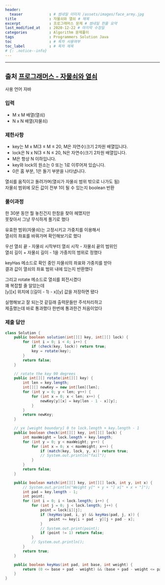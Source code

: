```yaml
---
header:
  teaser            : # 썸네일 이미지 /assets/images/face_army.jpg
title               : 자물쇠와 열쇠 # 제목
excerpt             : 프로그래머스 문제 # 썸네일 한줄 요약
last_modified_at    : 2020-12-22 # 마지막 수정일
categories          : Algorithm 문제풀이
tags                : Programmers Solution Java
toc                 : # 목차 사용여부
toc_label           : # 목차 제목
# {: .notice--info}
---
```


---
## 출처 [프로그래머스 - 자물쇠와 열쇠](https://programmers.co.kr/learn/courses/30/lessons/60059)

사용 언어 자바

### 입력

- M x M 배열(열쇠)
- N x N 배열(자물쇠)

### 제한사항
- key는 M x M(3 ≤ M ≤ 20, M은 자연수)크기 2차원 배열입니다.
- lock은 N x N(3 ≤ N ≤ 20, N은 자연수)크기 2차원 배열입니다.
- M은 항상 N 이하입니다.
- key와 lock의 원소는 0 또는 1로 이루어져 있습니다.
- 0은 홈 부분, 1은 돌기 부분을 나타냅니다.

열쇠를 움직이고 돌려가며(열쇠가 자물쇠 범위 밖으로 나가도 됨)  
자물쇠 범위에 모든 값이 전부 1이 될 수 있는지 boolean 반환  

### 풀이과정

한 30분 동안 뭘 놓친건지 한참을 찾아 헤맸지만  
못찾아서 그냥 무식하게 풀기로 했다  

유효한 범위(자물쇠)는 고정시키고 가중치를 이용해서  
열쇠의 좌표를 바꿔가며 확인해보기로 했다  

우선 열쇠 끝 - 자물쇠 시작부터 열쇠 시작 - 자물쇠 끝의 범위인  
열쇠 길이 + 자물쇠 길이 - 1을 가중치의 범위로 정했다  

keyHas 메소드로 확인 중인 자물쇠의 좌표와 가중치를 받아  
결과 값이 열쇠의 좌표 범위 내에 있는지 반환했다

그리고 rotate 메소드로 열쇠를 회전시켰다  
꽤 복잡할 줄 알았는데  
[y][x] 위치에 [(길이 - 1) - x][y] 값을 저장하면 됐다  

실행해보고 잘 되는것 같길래 출력문들만 주석처리하고  
제출했는데 바로 통과했다 한번에 통과한건 처음이었다   

### 제출 답안
```java
class Solution {
    public boolean solution(int[][] key, int[][] lock) {
        for (int i = 0; i < 4; i++) {
            if (check(key, lock)) return true;
            key = rotate(key);
        }
        return false;
    }

    // rotate the key 90 degrees
    public int[][] rotate(int[][] key) {
        int len = key.length;
        int[][] newKey = new int[len][len];
        for (int y = 0; y < len; y++) {
            for (int x = 0; x < len; x++) {
                newKey[y][x] = key[len - 1 - x][y];
            }
        }
        return newKey;
    }

    // yx [weight boundary] 0 to lock.length + key.length - 1
    public boolean check(int[][] key, int[][] lock) {
        int maxWeight = lock.length + key.length;
        for (int y = 0; y < maxWeight; y++) {
            for (int x = 0; x < maxWeight; x++) {
                if (match(key, lock, y, x)) return true;
                // System.out.println("fail");
            }
        }
        return false;
    }

    public boolean match(int[][] key, int[][] lock, int y, int x) {
        // System.out.println("Weight y[" + y + "] x[" + x + "]");
        int pad = key.length - 1;
        int point;
        for (int i = 0; i < lock.length; i++) {
            for (int j = 0; j < lock.length; j++) {
                point = lock[i][j];
                if (keyHas(pad, i, y) && keyHas(pad, j, x)) {
                    point += key[i + pad - y][j + pad - x];
                }
                // System.out.print(point);
                if (point != 1) return false;
            }
            // System.out.println();
        }
        return true;
    }

    public boolean keyHas(int pad, int base, int weight) {
        return (0 <= base + pad - weight) && (base + pad - weight <= pad);
    }
}
```